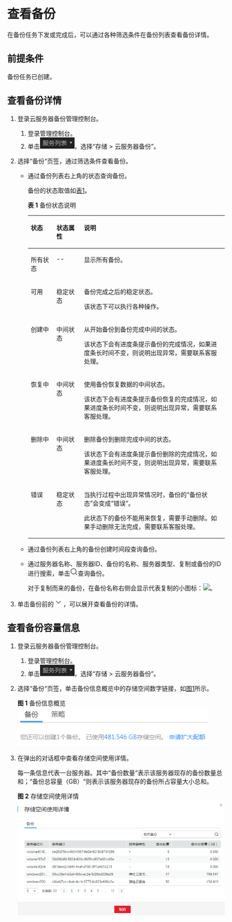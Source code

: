 # 查看备份<a name="ZH-CN_TOPIC_0056584642"></a>

在备份任务下发或完成后，可以通过各种筛选条件在备份列表查看备份详情。

## 前提条件<a name="section451227271115"></a>

备份任务已创建。

## 查看备份详情<a name="section20267152222857"></a>

1.  登录云服务器备份管理控制台。
    1.  登录管理控制台。
    2.  单击![](figures/list.png)，选择“存储 \> 云服务器备份”。

2.  选择“备份“页签，通过筛选条件查看备份。
    -   通过备份列表右上角的状态查询备份。

        备份的状态取值如[表1](#table27644511104124)。   

        **表 1**  备份状态说明

        <a name="table27644511104124"></a>
        <table><thead align="left"><tr id="row60378258104124"><th class="cellrowborder" valign="top" width="13%" id="mcps1.2.4.1.1"><p id="p58800757104124"><a name="p58800757104124"></a><a name="p58800757104124"></a>状态</p>
        </th>
        <th class="cellrowborder" valign="top" width="14.000000000000002%" id="mcps1.2.4.1.2"><p id="p65240856104124"><a name="p65240856104124"></a><a name="p65240856104124"></a>状态属性</p>
        </th>
        <th class="cellrowborder" valign="top" width="73%" id="mcps1.2.4.1.3"><p id="p50017955104124"><a name="p50017955104124"></a><a name="p50017955104124"></a>说明</p>
        </th>
        </tr>
        </thead>
        <tbody><tr id="row3808446420388"><td class="cellrowborder" valign="top" width="13%" headers="mcps1.2.4.1.1 "><p id="p721585820388"><a name="p721585820388"></a><a name="p721585820388"></a>所有状态</p>
        </td>
        <td class="cellrowborder" valign="top" width="14.000000000000002%" headers="mcps1.2.4.1.2 "><p id="p4761360720388"><a name="p4761360720388"></a><a name="p4761360720388"></a>--</p>
        </td>
        <td class="cellrowborder" valign="top" width="73%" headers="mcps1.2.4.1.3 "><p id="p3149697320388"><a name="p3149697320388"></a><a name="p3149697320388"></a>显示所有备份。</p>
        </td>
        </tr>
        <tr id="row24922559104124"><td class="cellrowborder" valign="top" width="13%" headers="mcps1.2.4.1.1 "><p id="p5461395104124"><a name="p5461395104124"></a><a name="p5461395104124"></a>可用</p>
        </td>
        <td class="cellrowborder" valign="top" width="14.000000000000002%" headers="mcps1.2.4.1.2 "><p id="p39719880104124"><a name="p39719880104124"></a><a name="p39719880104124"></a>稳定状态</p>
        </td>
        <td class="cellrowborder" valign="top" width="73%" headers="mcps1.2.4.1.3 "><p id="p63193734104124"><a name="p63193734104124"></a><a name="p63193734104124"></a>备份完成之后的稳定状态。</p>
        <p id="p31872695104124"><a name="p31872695104124"></a><a name="p31872695104124"></a>该状态下可以执行各种操作。</p>
        </td>
        </tr>
        <tr id="row18418804104124"><td class="cellrowborder" valign="top" width="13%" headers="mcps1.2.4.1.1 "><p id="p15528122104124"><a name="p15528122104124"></a><a name="p15528122104124"></a>创建中</p>
        </td>
        <td class="cellrowborder" valign="top" width="14.000000000000002%" headers="mcps1.2.4.1.2 "><p id="p49818369104124"><a name="p49818369104124"></a><a name="p49818369104124"></a>中间状态</p>
        </td>
        <td class="cellrowborder" valign="top" width="73%" headers="mcps1.2.4.1.3 "><p id="p8756080104124"><a name="p8756080104124"></a><a name="p8756080104124"></a>从开始备份到备份完成中间的状态。</p>
        <p id="p11695863104124"><a name="p11695863104124"></a><a name="p11695863104124"></a>该状态下会有进度条提示备份的完成情况，如果进度条长时间不变，则说明出现异常，需要联系客服处理。</p>
        </td>
        </tr>
        <tr id="row38153904104124"><td class="cellrowborder" valign="top" width="13%" headers="mcps1.2.4.1.1 "><p id="p3458537104124"><a name="p3458537104124"></a><a name="p3458537104124"></a>恢复中</p>
        </td>
        <td class="cellrowborder" valign="top" width="14.000000000000002%" headers="mcps1.2.4.1.2 "><p id="p11706050104124"><a name="p11706050104124"></a><a name="p11706050104124"></a>中间状态</p>
        </td>
        <td class="cellrowborder" valign="top" width="73%" headers="mcps1.2.4.1.3 "><p id="p8665955104124"><a name="p8665955104124"></a><a name="p8665955104124"></a>使用备份恢复数据的中间状态。</p>
        <p id="p10884734104124"><a name="p10884734104124"></a><a name="p10884734104124"></a>该状态下会有进度条提示备份恢复的完成情况，如果进度条长时间不变，则说明出现异常，需要联系客服处理。</p>
        </td>
        </tr>
        <tr id="row30853749104124"><td class="cellrowborder" valign="top" width="13%" headers="mcps1.2.4.1.1 "><p id="p16125727104124"><a name="p16125727104124"></a><a name="p16125727104124"></a>删除中</p>
        </td>
        <td class="cellrowborder" valign="top" width="14.000000000000002%" headers="mcps1.2.4.1.2 "><p id="p31115530104124"><a name="p31115530104124"></a><a name="p31115530104124"></a>中间状态</p>
        </td>
        <td class="cellrowborder" valign="top" width="73%" headers="mcps1.2.4.1.3 "><p id="p37330014104124"><a name="p37330014104124"></a><a name="p37330014104124"></a>删除备份到删除完成中间的状态。</p>
        <p id="p425806104124"><a name="p425806104124"></a><a name="p425806104124"></a>该状态下会有进度条提示备份删除的完成情况，如果进度条长时间不变，则说明出现异常，需要联系客服处理。</p>
        </td>
        </tr>
        <tr id="row3832257104124"><td class="cellrowborder" valign="top" width="13%" headers="mcps1.2.4.1.1 "><p id="p41977438104124"><a name="p41977438104124"></a><a name="p41977438104124"></a>错误</p>
        </td>
        <td class="cellrowborder" valign="top" width="14.000000000000002%" headers="mcps1.2.4.1.2 "><p id="p44729307104124"><a name="p44729307104124"></a><a name="p44729307104124"></a>稳定状态</p>
        </td>
        <td class="cellrowborder" valign="top" width="73%" headers="mcps1.2.4.1.3 "><p id="p66304096104124"><a name="p66304096104124"></a><a name="p66304096104124"></a>当执行过程中出现异常情况时，备份的“备份状态”会变成“错误”。</p>
        <p id="p59865958104124"><a name="p59865958104124"></a><a name="p59865958104124"></a>此状态下的备份不能用来恢复，需要手动删除。如果手动删除无法完成，需要联系客服处理。</p>
        </td>
        </tr>
        </tbody>
        </table>

    -   通过备份列表右上角的备份创建时间段查询备份。
    -   通过服务器名称、服务器ID、备份的名称、服务器类型、复制或备份的ID进行搜索，单击![](figures/check.png)查询备份。

        对于复制而来的备份，在备份名称右侧会显示代表复制的小图标：![](figures/zh-cn_image_0121857654.png)。


3.  单击备份前的![](figures/down.png)，可以展开查看备份的详情。

## 查看备份容量信息<a name="section68951030125110"></a>

1.  登录云服务器备份管理控制台。
    1.  登录管理控制台。
    2.  单击![](figures/list.png)，选择“存储 \> 云服务器备份”。

2.  选择“备份“页签，单击备份信息概览中的存储空间数字链接，如[图1](#fig2046217271114)所示。

    **图 1**  备份信息概览<a name="fig2046217271114"></a>  
    ![](figures/备份信息概览.png "备份信息概览")

3.  在弹出的对话框中查看存储空间使用详情。

    每一条信息代表一台服务器。其中“备份数量“表示该服务器现存的备份数量总和；“备份总容量（GB）“则表示该服务器现存的备份所占容量大小总和。

    **图 2**  存储空间使用详情<a name="fig1657225581213"></a>  
    ![](figures/存储空间使用详情.png "存储空间使用详情")


